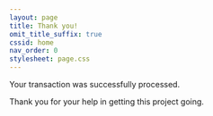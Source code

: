 ```yaml
---
layout: page
title: Thank you!   
omit_title_suffix: true
cssid: home
nav_order: 0
stylesheet: page.css
---
```


Your transaction was successfully processed. 

Thank you for your help in getting this project going. 
